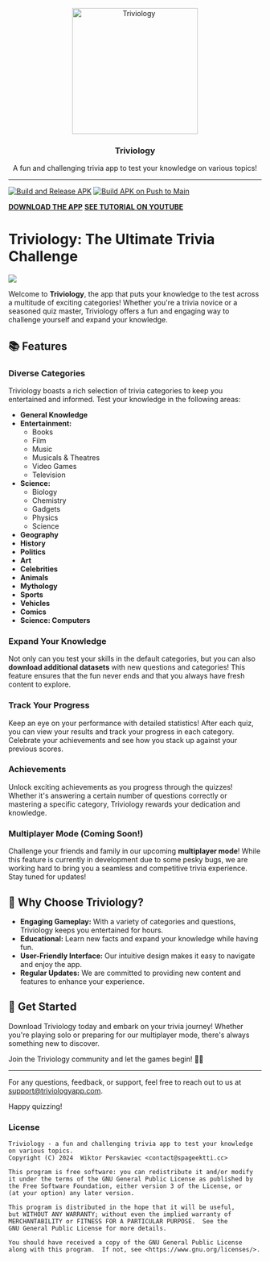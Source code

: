 <p align="center">
  <img src="https://github.com/triviology.png" alt="Triviology" style="display: block; margin: 0 auto;" width=250/>
</p>
<h3 align="center">Triviology</h3>
<p align="center">A fun and challenging trivia app to test your knowledge on various topics!</p>
<hr>

[![Build and Release APK](https://github.com/spageektti/triviology/actions/workflows/releases.yml/badge.svg)](https://github.com/spageektti/triviology/actions/workflows/releases.yml)
[![Build APK on Push to Main](https://github.com/spageektti/triviology/actions/workflows/push-to-main.yml/badge.svg)](https://github.com/spageektti/triviology/actions/workflows/push-to-main.yml)

[**DOWNLOAD THE APP**](https://github.com/spageektti/triviology/releases/tag/v0.3.1)
[**SEE TUTORIAL ON YOUTUBE**](https://youtu.be/TVsa-blIydA)

# Triviology: The Ultimate Trivia Challenge

![](https://cloud-78jjednum-hack-club-bot.vercel.app/0triviology.png)

Welcome to **Triviology**, the app that puts your knowledge to the test across a multitude of exciting categories! Whether you're a trivia novice or a seasoned quiz master, Triviology offers a fun and engaging way to challenge yourself and expand your knowledge.

## 📚 Features

### Diverse Categories
Triviology boasts a rich selection of trivia categories to keep you entertained and informed. Test your knowledge in the following areas:

- **General Knowledge**
- **Entertainment:**
  - Books
  - Film
  - Music
  - Musicals & Theatres
  - Video Games
  - Television
- **Science:**
  - Biology
  - Chemistry
  - Gadgets
  - Physics
  - Science
- **Geography**
- **History**
- **Politics**
- **Art**
- **Celebrities**
- **Animals**
- **Mythology**
- **Sports**
- **Vehicles**
- **Comics**
- **Science: Computers**

### Expand Your Knowledge
Not only can you test your skills in the default categories, but you can also **download additional datasets** with new questions and categories! This feature ensures that the fun never ends and that you always have fresh content to explore.

### Track Your Progress
Keep an eye on your performance with detailed statistics! After each quiz, you can view your results and track your progress in each category. Celebrate your achievements and see how you stack up against your previous scores.

### Achievements
Unlock exciting achievements as you progress through the quizzes! Whether it's answering a certain number of questions correctly or mastering a specific category, Triviology rewards your dedication and knowledge.

### Multiplayer Mode (Coming Soon!)
Challenge your friends and family in our upcoming **multiplayer mode**! While this feature is currently in development due to some pesky bugs, we are working hard to bring you a seamless and competitive trivia experience. Stay tuned for updates!

## 🎉 Why Choose Triviology?
- **Engaging Gameplay:** With a variety of categories and questions, Triviology keeps you entertained for hours.
- **Educational:** Learn new facts and expand your knowledge while having fun.
- **User-Friendly Interface:** Our intuitive design makes it easy to navigate and enjoy the app.
- **Regular Updates:** We are committed to providing new content and features to enhance your experience.

## 🚀 Get Started
Download Triviology today and embark on your trivia journey! Whether you're playing solo or preparing for our multiplayer mode, there's always something new to discover.

Join the Triviology community and let the games begin! 🧠✨

---

For any questions, feedback, or support, feel free to reach out to us at [support@triviologyapp.com](mailto:support@triviologyapp.com).

Happy quizzing!
### License

```
Triviology - a fun and challenging trivia app to test your knowledge on various topics.
Copyright (C) 2024  Wiktor Perskawiec <contact@spageektti.cc>

This program is free software: you can redistribute it and/or modify
it under the terms of the GNU General Public License as published by
the Free Software Foundation, either version 3 of the License, or
(at your option) any later version.

This program is distributed in the hope that it will be useful,
but WITHOUT ANY WARRANTY; without even the implied warranty of
MERCHANTABILITY or FITNESS FOR A PARTICULAR PURPOSE.  See the
GNU General Public License for more details.

You should have received a copy of the GNU General Public License
along with this program.  If not, see <https://www.gnu.org/licenses/>.
```
